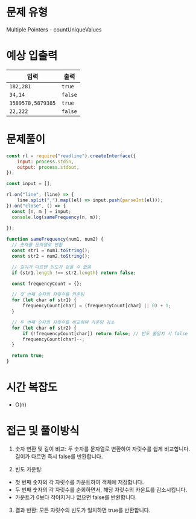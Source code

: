 # 문제 유형
Multiple Pointers - countUniqueValues

# 예상 입출력

| 입력 | 출력 |
|---|---|
| `182,281` | `true`  |
| `34,14` | `false` |
| `3589578,5879385`  | `true`  |
| `22,222` | `false` |


# 문제풀이

```js
const rl = require("readline").createInterface({
    input: process.stdin,
    output: process.stdout,
});

const input = [];

rl.on("line", (line) => {
    line.split(",").map((el) => input.push(parseInt(el)));
}).on("close", () => {
  const [n, m ] = input;
  console.log(sameFrequency(n, m));
    
});

function sameFrequency(num1, num2) {
  // 숫자를 문자열로 변환
  const str1 = num1.toString();
  const str2 = num2.toString();

  // 길이가 다르면 빈도가 같을 수 없음
  if (str1.length !== str2.length) return false;

  const frequencyCount = {};

  // 첫 번째 숫자의 자릿수를 카운팅
  for (let char of str1) {
      frequencyCount[char] = (frequencyCount[char] || 0) + 1;
  }

  // 두 번째 숫자의 자릿수를 비교하며 카운팅 감소
  for (let char of str2) {
      if (!frequencyCount[char]) return false; // 빈도 불일치 시 false
      frequencyCount[char]--;
  }

  return true;
}
```

# 시간 복잡도
- O(n)

# 접근 및 풀이방식
1. 숫자 변환 및 길이 비교:
두 숫자를 문자열로 변환하여 자릿수를 쉽게 비교합니다. 길이가 다르면 즉시 false를 반환합니다.

2. 빈도 카운팅:
- 첫 번째 숫자의 각 자릿수를 카운트하여 객체에 저장합니다.
- 두 번째 숫자의 각 자릿수를 순회하면서, 해당 자릿수의 카운트를 감소시킵니다.
- 카운트가 0보다 작아지거나 없으면 false를 반환합니다.
3. 결과 반환:
모든 자릿수의 빈도가 일치하면 true를 반환합니다.